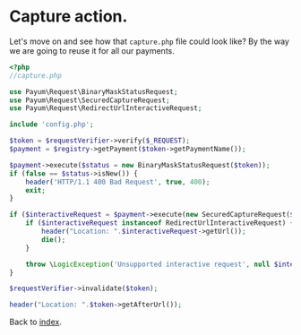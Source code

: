 # Capture action.

Let's move on and see how that `capture.php` file could look like? By the way we are going to reuse it for all our payments.

```php
<?php
//capture.php

use Payum\Request\BinaryMaskStatusRequest;
use Payum\Request\SecuredCaptureRequest;
use Payum\Request\RedirectUrlInteractiveRequest;

include 'config.php';

$token = $requestVerifier->verify($_REQUEST);
$payment = $registry->getPayment($token->getPaymentName());

$payment->execute($status = new BinaryMaskStatusRequest($token));
if (false == $status->isNew()) {
    header('HTTP/1.1 400 Bad Request', true, 400);
    exit;
}

if ($interactiveRequest = $payment->execute(new SecuredCaptureRequest($token), true)) {
    if ($interactiveRequest instanceof RedirectUrlInteractiveRequest) {
        header("Location: ".$interactiveRequest->getUrl());
        die();
    }

    throw \LogicException('Unsupported interactive request', null $interactiveRequest);
}

$requestVerifier->invalidate($token);

header("Location: ".$token->getAfterUrl());
```

Back to [index](index.md).
